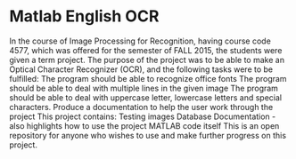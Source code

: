# Matlab English OCR
 In the course of Image Processing for Recognition, having course code 4577, which was offered for the semester of FALL 2015, the students were given a term project. The purpose of the project was to be able to make an Optical Character Recognizer (OCR), and the following tasks were to be fulfilled:  The program should be able to recognize office fonts The program should be able to deal with multiple lines in the given image The program should be able to deal with uppercase letter, lowercase letters and special characters. Produce a documentation to help the user work through the project This project contains:  Testing images Database Documentation - also highlights how to use the project MATLAB code itself This is an open repository for anyone who wishes to use and make further progress on this project.
